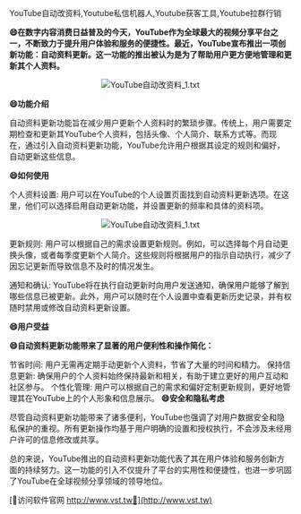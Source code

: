 YouTube自动改资料,Youtube私信机器人,Youtube获客工具,Youtube拉群行销

**😄在数字内容消费日益普及的今天，YouTube作为全球最大的视频分享平台之一，不断致力于提升用户体验和服务的便捷性。最近，YouTube宣布推出一项创新功能：自动资料更新。这一功能的推出被认为是为了帮助用户更方便地管理和更新其个人资料。**

 <center><img src="https://vst.tw/MP4/tuiguang/png/8.png" alt="YouTube自动改资料_1.txt"></center>

**😄功能介绍**

自动资料更新功能旨在减少用户更新个人资料时的繁琐步骤。传统上，用户需要定期检查和更新其YouTube个人资料，包括头像、个人简介、联系方式等。而现在，通过引入自动资料更新功能，YouTube允许用户根据其设定的规则和偏好，自动更新这些信息。

**😄如何使用**

个人资料设置: 用户可以在YouTube的个人设置页面找到自动资料更新选项。在这里，他们可以选择启用自动更新功能，并设置更新的频率和具体的资料项。

 <center><img src="https://vst.tw/MP4/tuiguang/png/4.png" alt="YouTube自动改资料_1.txt"></center>

更新规则: 用户可以根据自己的需求设置更新规则。例如，可以选择每个月自动更换头像，或者每季度更新个人简介。这些规则将根据用户的指示自动执行，减少了因忘记更新而导致信息不及时的情况发生。

通知和确认: YouTube将在执行自动更新时向用户发送通知，确保用户能够了解到哪些信息已被更新。此外，用户可以随时在个人设置中查看更新历史记录，并有权随时禁用或修改自动资料更新设置。

**😄用户受益**

**😄自动资料更新功能带来了显著的用户便利性和操作简化：**

节省时间: 用户无需再定期手动更新个人资料，节省了大量的时间和精力。
保持信息更新: 确保用户的个人资料始终保持最新和相关，有助于建立更好的用户互动和社区参与。
个性化管理: 用户可以根据自己的需求和偏好定制更新规则，更好地管理其在YouTube上的个人形象和信息展示。
**😄安全和隐私考虑**

尽管自动资料更新功能带来了诸多便利，YouTube也强调了对用户数据安全和隐私保护的重视。所有更新操作均基于用户明确的设置和授权执行，不会涉及未经用户许可的信息修改或共享。

总的来说，YouTube推出的自动资料更新功能代表了其在用户体验和服务创新方面的持续努力。这一功能的引入不仅提升了平台的实用性和便捷性，也进一步巩固了YouTube在全球视频分享领域的领导地位。


[👻访问软件官网 http://www.vst.tw👻](http://www.vst.tw)
